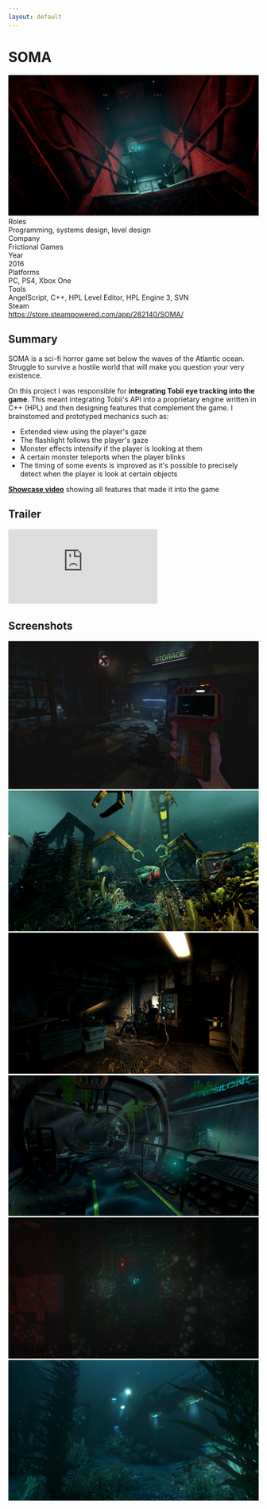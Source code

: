 ```yaml
---
layout: default
---
```

<div id="main">
    <div class="inner">
        <h1>SOMA</h1>
        <div class="row gtr-50">
            <div class="col-7"><span class="image fit"><img src="/images/soma/screen_01.jpg" alt=""></span></div>
            <div class="col-5 info-box">
                <div class="title">Roles</div>
                <div class="info">Programming, systems design, level design</div>
                <div class="title">Company</div>
                <div class="info">Frictional Games</div>
                <div class="title">Year</div>
                <div class="info">2016</div>
                <div class="title">Platforms</div>
                <div class="info">PC, PS4, Xbox One</div>
                <div class="title">Tools</div>
                <div class="info">AngelScript, C++, HPL Level Editor, HPL Engine 3, SVN</div>
                <div class="title">Steam</div>
                <div class="info"><a
                        href="https://store.steampowered.com/app/282140/SOMA/">https://store.steampowered.com/app/282140/SOMA/</a>
                </div>
            </div>
        </div>
        <h2>Summary</h2>
        <p>SOMA is a sci-fi horror game set below the waves of the Atlantic ocean. Struggle to survive a hostile world
            that will make you question your very existence.</p>
        <p>On this project I was responsible for <b>integrating Tobii eye tracking into the game</b>. This meant
            integrating Tobii's API into a proprietary engine written in C++ (HPL) and then designing features that
            complement the game. I brainstomed and prototyped mechanics such as:</p>
        <ul>
            <li>Extended view using the player's gaze</li>
            <li>The flashlight follows the player's gaze</li>
            <li>Monster effects intensify if the player is looking at them</li>
            <li>A certain monster teleports when the player blinks</li>
            <li>The timing of some events is improved as it's possible to precisely detect when the player is look at
                certain objects</li>
        </ul>
        <p><b><a href="https://www.youtube.com/watch?v=MzyNTpS5QnM">Showcase video</a></b> showing all features that
            made it
            into the game</p>
        <h2>Trailer</h2>
        <div class="box alt">
            <div class="row aln-center gtr-uniform">
                <iframe class="yt_container" src="https://www.youtube.com/embed/cO8PLDh8UbE"
                    title="SOMA - Launch Trailer" frameborder="0"
                    allow="accelerometer; autoplay; clipboard-write; encrypted-media; gyroscope; picture-in-picture; web-share"
                    referrerpolicy="strict-origin-when-cross-origin" allowfullscreen></iframe>
            </div>
        </div>
        <h2>Screenshots</h2>
        <div class="box alt">
            <div class="row gtr-50">
                <div class="col-6 col-12-medium"><span class="image fit"><img src="/images/soma/screen_02.jpg"
                            alt=""></span></div>
                <div class="col-6 col-12-medium"><span class="image fit"><img src="/images/soma/screen_03.jpg"
                            alt=""></span></div>
                <div class="col-6 col-12-medium"><span class="image fit"><img src="/images/soma/screen_04.jpg"
                            alt=""></span></div>
                <div class="col-6 col-12-medium"><span class="image fit"><img src="/images/soma/screen_05.jpg"
                            alt=""></span></div>
                <div class="col-6 col-12-medium"><span class="image fit"><img src="/images/soma/screen_06.jpg"
                            alt=""></span></div>
                <div class="col-6 col-12-medium"><span class="image fit"><img src="/images/soma/screen_07.jpg"
                            alt=""></span></div>
            </div>
        </div>
    </div>
</div>